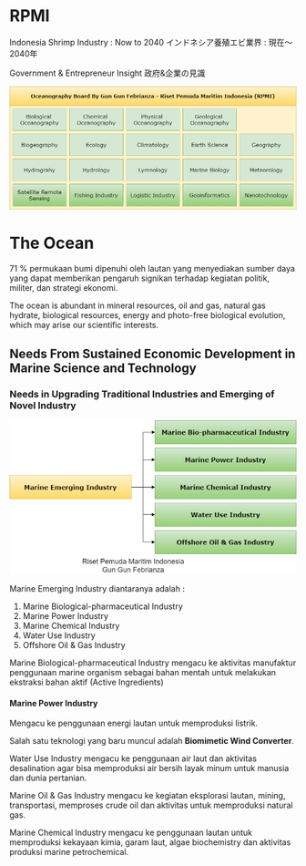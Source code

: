 # RPMI

Indonesia Shrimp Industry : Now to 2040 インドネシア養殖エビ業界 : 現在〜2040年

Government & Entrepreneur Insight 政府&企業の見識

<img src="/assets/Oceanography.png" style="zoom:100%;" />

# The Ocean

71 % permukaan bumi dipenuhi oleh lautan yang menyediakan sumber daya yang dapat memberikan pengaruh signikan terhadap kegiatan politik, militer, dan strategi ekonomi.

The ocean is abundant in mineral resources, oil and gas, natural gas hydrate, biological resources, energy and photo-free biological evolution, which may arise our scientific interests.

## Needs From Sustained Economic Development in Marine Science and Technology

### Needs in Upgrading Traditional Industries and Emerging of Novel Industry

<img src="/assets/MarineEmergingIndustry.png" style="zoom:100%;" />

Marine Emerging Industry diantaranya adalah :

1. Marine Biological-pharmaceutical Industry
2. Marine Power Industry
3. Marine Chemical Industry
4. Water Use Industry
5. Offshore Oil & Gas Industry

Marine Biological-pharmaceutical Industry mengacu ke aktivitas manufaktur penggunaan marine organism sebagai bahan mentah untuk melakukan ekstraksi bahan aktif (Active Ingredients)

#### Marine Power Industry 

Mengacu ke penggunaan energi lautan untuk memproduksi listrik.

Salah satu teknologi yang baru muncul adalah **Biomimetic Wind Converter**.

Water Use Industry mengacu ke penggunaan air laut dan aktivitas desalination agar bisa memproduksi air bersih layak minum untuk manusia dan dunia pertanian.

Marine Oil & Gas Industry mengacu ke kegiatan eksplorasi lautan, mining, transportasi, memproses crude oil dan aktivitas untuk memproduksi natural gas.

Marine Chemical Industry mengacu ke penggunaan lautan untuk memproduksi kekayaan kimia, garam laut, algae biochemistry dan aktivitas produksi marine petrochemical.